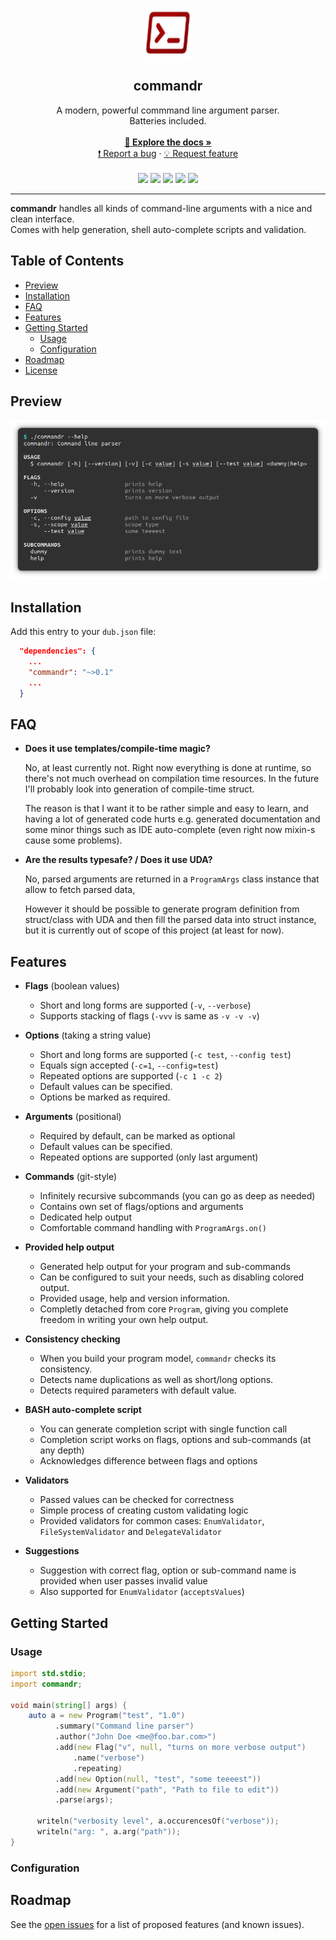 <!-- LOGO -->
<p align="center">
  <a href="https://github.com/robik/commandr">
    <img src="images/logo.png" alt="Logo" width="80" height="80">
  </a>

  <h2 align="center">commandr</h2>

  <p align="center">
    A modern, powerful commmand line argument parser. 
    <br>
    Batteries included.
    <br />
    <br />
    <a href="https://robik.github.io/commandr/"><strong>📗 Explore the docs »</strong></a>
    <br />
    <a href="https://github.com/robik/commandr/issues">❗️ Report a bug</a>
    ·
    <a href="https://github.com/robik/commandr/issues">💡 Request feature</a>    
    <br />  
    <br />
    <img src="https://img.shields.io/travis/robik/commandr?style=flat-square">
    <img src="https://img.shields.io/dub/v/commandr?style=flat-square">
    <img src="https://img.shields.io/github/issues/robik/commandr.svg?style=flat-square">
    <img src="https://img.shields.io/github/license/robik/commandr.svg?style=flat-square">
    <img src="https://img.shields.io/badge/language-D-red?style=flat-square">
    <br />
  </p>
</p>

- - -

**commandr** handles all kinds of command-line arguments with a nice and clean interface.<br/>
Comes with help generation, shell auto-complete scripts and validation. 


## Table of Contents

 - [Preview](#preview)
 - [Installation](#installation)
 - [FAQ](#faq)
 - [Features](#features)
 - [Getting Started](#getting-started)
   - [Usage](#usage)
   - [Configuration](#configuration)
 - [Roadmap](#roadmap)
 - [License](#license)


## Preview

<p align="center">
<img src="./images/help.png">
</p>

## Installation

Add this entry to your `dub.json` file:

```json
  "dependencies": {
    ...
    "commandr": "~>0.1"
    ...
  }
```

## FAQ

 - **Does it use templates/compile-time magic?**
   
   No, at least currently not. Right now everything is done at runtime, so there's not much overhead on compilation time resources.
   In the future I'll probably look into generation of compile-time struct.

   The reason is that I want it to be rather simple and easy to learn, and having a lot of generated code hurts e.g. generated documentation
   and some minor things such as IDE auto-complete (even right now mixin-s cause some problems).

 - **Are the results typesafe? / Does it use UDA?**

   No, parsed arguments are returned in a `ProgramArgs` class instance that allow to fetch parsed data,

   However it should be possible to generate program definition from struct/class with UDA and then 
   fill the parsed data into struct instance, but it is currently out of scope of this project (at least for now).


## Features

 - **Flags** (boolean values)
   - Short and long forms are supported (`-v`, `--verbose`)
   - Supports stacking of flags (`-vvv` is same as `-v -v -v`)

 - **Options** (taking a string value)
   - Short and long forms are supported (`-c test`, `--config test`)
   - Equals sign accepted (`-c=1`, `--config=test`)
   - Repeated options are supported (`-c 1 -c 2`)
   - Default values can be specified.
   - Options be marked as required.

 - **Arguments** (positional)
   - Required by default, can be marked as optional
   - Default values can be specified.
   - Repeated options are supported (only last argument)

 - **Commands** (git-style)
   - Infinitely recursive subcommands (you can go as deep as needed)
   - Contains own set of flags/options and arguments
   - Dedicated help output
   - Comfortable command handling with `ProgramArgs.on()`

 - **Provided help output**
   - Generated help output for your program and sub-commands
   - Can be configured to suit your needs, such as disabling colored output.
   - Provided usage, help and version information.
   - Completly detached from core `Program`, giving you complete freedom in writing your own help output.

 - **Consistency checking**
   - When you build your program model, `commandr` checks its consistency.
   - Detects name duplications as well as short/long options.
   - Detects required parameters with default value.

 - **BASH auto-complete script**
   - You can generate completion script with single function call
   - Completion script works on flags, options and sub-commands (at any depth)
   - Acknowledges difference between flags and options

 - **Validators**
   - Passed values can be checked for correctness
   - Simple process of creating custom validating logic
   - Provided validators for common cases: `EnumValidator`, `FileSystemValidator` and `DelegateValidator`

 - **Suggestions**
   - Suggestion with correct flag, option or sub-command name is provided when user passes invalid value
   - Also supported for `EnumValidator` (`acceptsValues`)


## Getting Started

### Usage

```D
import std.stdio;
import commandr;

void main(string[] args) {
    auto a = new Program("test", "1.0")
          .summary("Command line parser")
          .author("John Doe <me@foo.bar.com>")
          .add(new Flag("v", null, "turns on more verbose output")
              .name("verbose")
              .repeating)
          .add(new Option(null, "test", "some teeeest"))
          .add(new Argument("path", "Path to file to edit"))
          .parse(args);

      writeln("verbosity level", a.occurencesOf("verbose"));
      writeln("arg: ", a.arg("path"));
}
```

### Configuration

## Roadmap

See the [open issues](https://github.com/robik/commandr/issues) for a list of proposed features (and known issues).